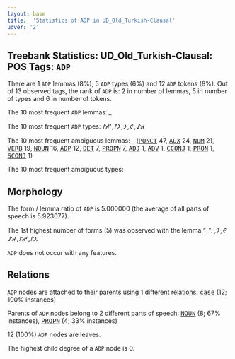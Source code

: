 ```yaml
---
layout: base
title:  'Statistics of ADP in UD_Old_Turkish-Clausal'
udver: '2'
---
```


## Treebank Statistics: UD_Old_Turkish-Clausal: POS Tags: `ADP`

There are 1 `ADP` lemmas (8%), 5 `ADP` types (6%) and 12 `ADP` tokens (8%).
Out of 13 observed tags, the rank of `ADP` is: 2 in number of lemmas, 5 in number of types and 6 in number of tokens.

The 10 most frequent `ADP` lemmas: <em>_</em>

The 10 most frequent `ADP` types:  <em>𐰴𐰀, 𐰏, 𐰣, 𐰣𐰃, 𐰤𐰃</em>

The 10 most frequent ambiguous lemmas: <em>_</em> (<tt><a href="otk_clausal-pos-PUNCT.html">PUNCT</a></tt> 47, <tt><a href="otk_clausal-pos-AUX.html">AUX</a></tt> 24, <tt><a href="otk_clausal-pos-NUM.html">NUM</a></tt> 21, <tt><a href="otk_clausal-pos-VERB.html">VERB</a></tt> 19, <tt><a href="otk_clausal-pos-NOUN.html">NOUN</a></tt> 16, <tt><a href="otk_clausal-pos-ADP.html">ADP</a></tt> 12, <tt><a href="otk_clausal-pos-DET.html">DET</a></tt> 7, <tt><a href="otk_clausal-pos-PROPN.html">PROPN</a></tt> 7, <tt><a href="otk_clausal-pos-ADJ.html">ADJ</a></tt> 1, <tt><a href="otk_clausal-pos-ADV.html">ADV</a></tt> 1, <tt><a href="otk_clausal-pos-CCONJ.html">CCONJ</a></tt> 1, <tt><a href="otk_clausal-pos-PRON.html">PRON</a></tt> 1, <tt><a href="otk_clausal-pos-SCONJ.html">SCONJ</a></tt> 1)

The 10 most frequent ambiguous types:  



## Morphology

The form / lemma ratio of `ADP` is 5.000000 (the average of all parts of speech is 5.923077).

The 1st highest number of forms (5) was observed with the lemma “_”: <em>𐰏, 𐰣, 𐰣𐰃, 𐰤𐰃, 𐰴𐰀</em>.

`ADP` does not occur with any features.


## Relations

`ADP` nodes are attached to their parents using 1 different relations: <tt><a href="otk_clausal-dep-case.html">case</a></tt> (12; 100% instances)

Parents of `ADP` nodes belong to 2 different parts of speech: <tt><a href="otk_clausal-pos-NOUN.html">NOUN</a></tt> (8; 67% instances), <tt><a href="otk_clausal-pos-PROPN.html">PROPN</a></tt> (4; 33% instances)

12 (100%) `ADP` nodes are leaves.

The highest child degree of a `ADP` node is 0.

